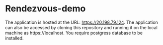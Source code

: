 # Rendezvous-demo
The application is hosted at the URL: https://20.198.79.124.
The application can also be accessed by cloning this repository and running it on the local machine as https://localhost.
You require postgress database to be installed.
